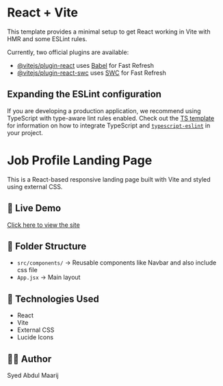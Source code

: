 # React + Vite

This template provides a minimal setup to get React working in Vite with HMR and some ESLint rules.

Currently, two official plugins are available:

- [@vitejs/plugin-react](https://github.com/vitejs/vite-plugin-react/blob/main/packages/plugin-react) uses [Babel](https://babeljs.io/) for Fast Refresh
- [@vitejs/plugin-react-swc](https://github.com/vitejs/vite-plugin-react/blob/main/packages/plugin-react-swc) uses [SWC](https://swc.rs/) for Fast Refresh

## Expanding the ESLint configuration

If you are developing a production application, we recommend using TypeScript with type-aware lint rules enabled. Check out the [TS template](https://github.com/vitejs/vite/tree/main/packages/create-vite/template-react-ts) for information on how to integrate TypeScript and [`typescript-eslint`](https://typescript-eslint.io) in your project.

# Job Profile Landing Page

This is a React-based responsive landing page built with Vite and styled using external CSS.

## 🔗 Live Demo
[Click here to view the site](https://symphonious-conkies-1e4fe0.netlify.app/)

## 📂 Folder Structure
- `src/components/` → Reusable components like Navbar and also include css file
- `App.jsx` → Main layout

## 🚀 Technologies Used
- React
- Vite
- External CSS
- Lucide Icons

## 🧑‍💻 Author
Syed Abdul Maarij
